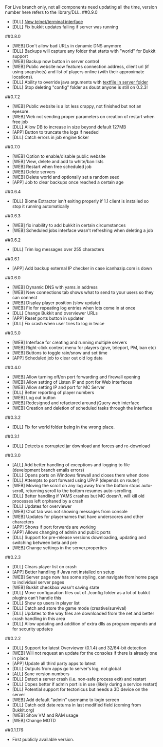For Live branch only, not all components need updating all the time, version number here refers to the library/DLL.
##0.9.0
  * [DLL] [New telnet/terminal interface](https://github.com/richardbenson/YAMS/wiki/Telnet-interface)
  * [DLL] Fix bukkit updates failing if server was running

##0.8.0
  * [WEB] Don't allow bad URLs in dynamic DNS anymore
  * [DLL] Backups will capture any folder that starts with "world" for Bukkit support
  * [WEB] Backup now button in server control
  * [WEB] Public website now features connection address, client url (if using snapshots) and list of players online (with their approximate locations).
  * [DLL] Ability to override java arguments with [textfile in server folder](https://github.com/richardbenson/YAMS/wiki/Specifying-your-own-launch-options)
  * [DLL] Stop deleting "config" folder as doubt anyone is still on 0.2.3!

##0.7.2
  * [WEB] Public website is a lot less crappy, not finished but not an eyesore.
  * [WEB] Web not sending proper parameters on creation of restart when free job
  * [DLL] Allow DB to increase in size beyond default 127MB
  * [APP] Button to truncate the logs if needed
  * [DLL] Catch errors in job engine ticker

##0.7.0 
  * [WEB] Option to enable/disable public website
  * [WEB] View, delete and add to white/ban lists
  * [WEB] Restart when free scheduled job
  * [WEB] Delete servers
  * [WEB] Delete world and optionally set a random seed
  * [APP] Job to clear backups once reached a certain age

##0.6.4
  * [DLL] Biome Extractor isn't exiting properly if 1.1 client is installed so stop it running automatically

##0.6.3
  * [WEB] fix inability to add bukkit in certain circumstances
  * [WEB] Scheduled jobs interface wasn't refreshing when deleting a job

##0.6.2
  * [DLL] Trim log messages over 255 characters

##0.6.1
  * [APP] Add backup external IP checker in case icanhazip.com is down

##0.6.0
  * [WEB] Dynamic DNS with yams.in address
  * [WEB] New connections tab shows what to send to your users so they can connect
  * [WEB] Display player position (slow update)
  * [WEB] Fix for repeating log entries when lots come in at once
  * [DLL] Change Bukkit and overviewer URLs
  * [APP] Reset ports button in updater
  * [DLL] Fix crash when user tries to log in twice

##0.5.0 
  * [WEB] Interface for creating and running multiple servers
  * [WEB] Right-click context menu for players (give, teleport, PM, ban etc)
  * [WEB] Buttons to toggle rain/snow and set time
  * [APP] Scheduled job to clear out old log data

##0.4.0
  * [WEB] Allow turning off/on port forwarding and firewall opening
  * [WEB] Allow setting of Listen IP and port for Web interfaces
  * [WEB] Allow setting IP and port for MC Server
  * [DLL] Better reporting of player numbers
  * [WEB] Log out button
  * [WEB] Redesigned and refactored around jQuery web interface
  * [WEB] Creation and deletion of scheduled tasks through the interface

##0.3.2
  * [DLL] Fix for world folder being in the wrong place.

##0.3.1
  * [DLL] Detects a corrupted jar download and forces and re-download

##0.3.0
  * [ALL] Add better handling of exceptions and logging to file (development branch emails errors)
  * [DLL] Opens ports on Windows firewall and closes them when done
  * [DLL] Attempts to port forward using UPnP (depends on router)
  * [WEB] Moving the scroll on any log away from the bottom stops auto-scroll, returning scroll to the bottom resumes auto-scrolling.
  * [DLL] Better handling if YAMS crashes but MC doesn't, will kill old processes left orphaned by a crash
  * [DLL] Updates for overviewer
  * [WEB] Chat tab was not showing messages from console
  * [WEB] Updates for playernames that have underscores and other characters
  * [APP] Shows if port forwards are working
  * [APP] Allows changing of admin and public ports
  * [DLL] Support for pre-release versions downloading, updating and switching between beta and pre
  * [WEB] Change settings in the server.properties

##0.2.3
  * [DLL] Clears player list on crash
  * [APP] Better handling if Java not installed on setup
  * [WEB] Server page now has some styling, can navigate from home page to individual server pages
  * [WEB] Bukkit checkbox wasn't saving state
  * [DLL] Move configuration files out of ./config folder as a lot of bukkit plugins can't handle this
  * [DLL] Show op users in player list
  * [DLL] Catch and store the game mode (creative/survival)
  * [DLL] Updates to the way files are downloaded from the net and better crash handling in this area
  * [DLL] Allow updating and addition of extra dlls as program expands and for security updates

##0.2.2
  * [DLL] Support for latest Overviewer (0.1.4) and 32/64-bit detection
  * [WEB] Will not request an update for the consoles if there is already one in place
  * [APP] Update all third party apps to latest
  * [DLL] Outputs from apps go to server's log, not global
  * [ALL] Sane version numbers
  * [DLL] Detect a server crash (i.e. non-safe process exit) and restart
  * [DLL] Copes better if admin port is in use (likely during a service restart)
  * [DLL] Potential support for tectonicus but needs a 3D device on the server
  * [WEB] Add default "admin" username to login screen
  * [DLL] Catch odd date returns in last modified field (coming from Bukkit.org)
  * [WEB] Show VM and RAM usage
  * [WEB] Change MOTD

##0.1.176
  * First publicly available version.